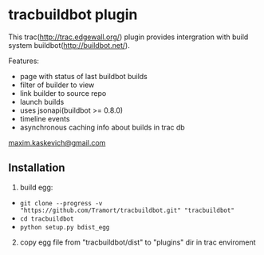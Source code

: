 tracbuildbot plugin
==============

This trac(http://trac.edgewall.org/) plugin provides intergration with 
build system buildbot(http://buildbot.net/).

Features:
- page with status of last buildbot builds
- filter of builder to view
- link builder to source repo
- launch builds
- uses jsonapi(buildbot >= 0.8.0)
- timeline events
- asynchronous caching info about builds in trac db

maxim.kaskevich@gmail.com

Installation
------------------------

1. build egg:
 - `git clone --progress -v "https://github.com/Tramort/tracbuildbot.git" "tracbuildbot"`
 - `cd tracbuildbot`
 - `python setup.py bdist_egg`

2. copy egg file from "tracbuildbot/dist" to "plugins" dir in trac enviroment
